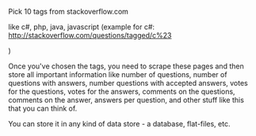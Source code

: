 Pick 10 tags from stackoverflow.com

 like c#, php, java, javascript (example for c#: http://stackoverflow.com/questions/tagged/c%23

)

Once you've chosen the tags, you need to scrape these pages and then store all important information like number of questions, number of questions with answers, number questions with accepted answers, votes for the questions, votes for the answers, comments on the questions, comments on the answer, answers per question, and other stuff like this that you can think of.

You can store it in any kind of data store - a database, flat-files, etc.
